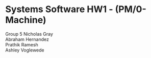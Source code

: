 # Systems Software HW1 - (PM/0-Machine)

Group 5
Nicholas Gray  
Abraham Hernandez  
Prathik Ramesh  
Ashley Voglewede 

